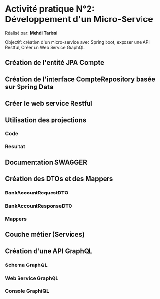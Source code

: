 # Activité pratique N°2: Développement d'un Micro-Service

Réalisé par: **Mehdi Tarissi**

Objectif: création d'un micro-service avec Spring boot, exposer une API Restful, Créer un Web Service GraphQL

## Création de l'entité JPA Compte



## Création de l'interface CompteRepository basée sur Spring Data



## Créer le web service Restful



## Utilisation des projections

### Code 


### Resultat



## Documentation SWAGGER



## Création des DTOs et des Mappers

### BankAccountRequestDTO



### BankAccountResponseDTO



### Mappers



## Couche métier (Services)


## Création d'une API GraphQL

### Schema GraphQL


### Web Service GraphQL



### Console GraphiQL


